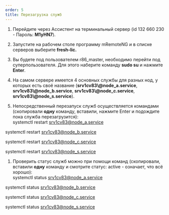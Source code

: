 ```yaml
---
order: 5
title: Перезагрузка служб
---
```


1. Перейдите через Ассистент на терминальный сервер (id 132 660 230 - Пароль: **M1yHN7**).

2. Запустите на рабочем столе программу mRemoteNG и в списке серверов выберите **fresh-lic.**

3. Вы будете под пользователем r86_master, необходимо перейти под суперпользователя. Для этого наберите команду **sudo su** и нажмите **Enter**.

4. На самом сервере имеется 4 основных службы для разных нод, у которых есть своё название (**srv1cv83\\@node_a.service**, **srv1cv83\\@node_b.service**, **srv1cv83\\@node_c.service**, **srv1cv83\\@node_s.service**).

5. Непосредственный перезапуск служб осуществляется командами (скопировали **одну** команду, вставили, нажмите Enter и подождите пока служба перезагрузится):\
   systemctl restart srv1cv83@node_a.service

systemctl restart srv1cv83@node_b.service

systemctl restart srv1cv83@node_c.service

systemctl restart srv1cv83@node_s.service

1. Проверить статус служб можно при помощи команд (скопировали, вставили **одну** команду и смотрите статус: active - означает, что всё хорошо):\
   systemctl status srv1cv83@node_a.service

systemctl status srv1cv83@node_b.service

systemctl status srv1cv83@node_c.service

systemctl status srv1cv83@node_s.service